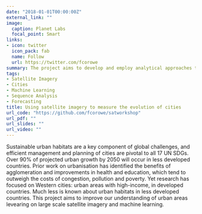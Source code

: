 ```yaml
---
date: "2018-01-01T00:00:00Z"
external_link: ""
image:
  caption: Planet Labs
  focal_point: Smart
links:
- icon: twitter
  icon_pack: fab
  name: Follow
  url: https://twitter.com/fcorowe
summary: The project aims to develop and employ analytical approaches to measure the evolution of cities using machine learning and satellite imagery.
tags:
- Satellite Imagery
- Cities
- Machine Learning
- Sequence Analysis
- Forecasting
title: Using satellite imagery to measure the evolution of cities
url_code: "https://github.com/fcorowe/satworkshop"
url_pdf: ""
url_slides: ""
url_video: ""
---
```


Sustainable urban habitats are a key component of global challenges, and efficient management and planning of cities are pivotal to all 17 UN SDGs. Over 90% of projected urban growth by 2050 will occur in less developed countries. Prior work on urbanisation has identified the benefits of agglomeration and improvements in health and education, which tend to outweigh the costs of congestion, pollution and poverty. Yet research has focused on Western cities: urban areas with high-income, in developed countries. Much less is known about urban habitats in less developed countries. This project aims to improve our understanding of urban areas levearing on large scale satellite imagery and machine learning. 